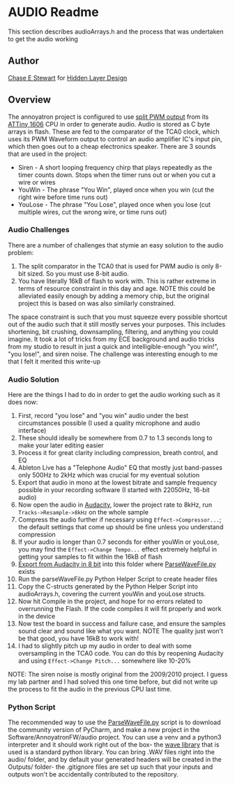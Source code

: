 # AUDIO Readme
This section describes audioArrays.h and the process that was undertaken to get the audio working


## Author
[Chase E Stewart](https://chasestewart.co) for [Hidden Layer Design](https://hiddenlayerdesign.com)


## Overview
The annoyatron project is configured to use [split PWM output](https://ww1.microchip.com/downloads/en/AppNotes/TB3217-Getting-Started-with-TCA-90003217A.pdf) from its [ATTiny 1606](https://ww1.microchip.com/downloads/en/DeviceDoc/ATtiny806_1606_Data_Sheet_40002029A.pdf) CPU in order to generate audio. Audio is stored as C byte arrays in flash. These are fed to the comparator of the TCA0 clock, which uses its PWM Waveform output to control an audio amplifier IC's input pin, which then goes out to a cheap electronics speaker. There are 3 sounds that are used in the project:
* Siren - A short looping frequency chirp that plays repeatedly as the timer counts down. Stops when the timer runs out or when you cut a wire or wires
* YouWin - The phrase "You Win", played once when you win (cut the right wire before time runs out)
* YouLose - The phrase "You Lose", played once when you lose (cut multiple wires, cut the wrong wire, or time runs out)


### Audio Challenges
There are a number of challenges that stymie an easy solution to the audio problem:

1. The split comparator in the TCA0 that is used for PWM audio is only 8-bit sized. So you must use 8-bit audio.
1. You have literally 16kB of flash to work with. This is rather extreme in terms of resource constraint in this day and age. NOTE this could be alleviated easily enough by adding a memory chip, but the original project this is based on was also similarly constrained.

The space constraint is such that you must squeeze every possible shortcut out of the audio such that it still mostly serves your purposes. This includes shortening, bit crushing, downsampling, filtering, and anything you could imagine. It took a lot of tricks from my ECE background and audio tricks from my studio to result in just a quick and intelligible-enough "you win!", "you lose!", and siren noise. The challenge was interesting enough to me that I felt it merited this write-up 


### Audio Solution
Here are the things I had to do in order to get the audio working such as it does now:

1. First, record "you lose" and "you win" audio under the best circumstances possible (I used a quality microphone and audio interface)
1. These should ideally be somewhere from 0.7 to 1.3 seconds long to make your later editing easier
1. Process it for great clarity including compression, breath control, and EQ
1. Ableton Live has a "Telephone Audio" EQ that mostly just band-passes only 500Hz to 2kHz which was crucial for my eventual solution
1. Export that audio in mono at the lowest bitrate and sample frequency possible in your recording software (I started with 22050Hz, 16-bit audio)
1. Now open the audio in [Audacity](https://www.audacityteam.org/), lower the project rate to 8kHz, run `Tracks->Resample->8kHz` on the whole sample
1. Compress the audio further if necessary using `Effect->Compressor...`; the default settings that come up should be fine unless you understand compression
1. If your audio is longer than 0.7 seconds for either youWin or youLose, you may find the `Effect->Change Tempo...` effect extremely helpful in getting your samples to fit within the 16kB of flash
1. [Export from Audacity in 8 bit](https://forum.audacityteam.org/t/is-there-a-way-to-convert-a-song-into-8-bit/35388) into this folder where [ParseWaveFile.py](parseWaveFile.py) exists
1. Run the parseWaveFile.py Python Helper Script to create header files 
1. Copy the C-structs generated by the Python Helper Script into audioArrays.h, covering the current youWin and youLose structs.
1. Now hit Compile in the project, and hope for no errors related to overrunning the Flash. If the code compiles it will fit properly and work in the device
1. Now test the board in success and failure case, and ensure the samples sound clear and sound like what you want. NOTE The quality just won't be that good, you have 16kB to work with! 
1. I had to slightly pitch up my audio in order to deal with some oversampling in the TCA0 code. You can do this by reopening Audacity and using `Effect->Change Pitch...` somewhere like 10-20%

NOTE: The siren noise is mostly original from the 2009/2010 project. I guess my lab partner and I had solved this one time before, but did not write up the process to fit the audio in the previous CPU last time. 

### Python Script
The recommended way to use the [ParseWaveFile.py](parseWaveFile.py) script is to download the community version of PyCharm, and make a new project in the Software/AnnoyatronFW/audio project. You can use a venv and a python3 interpreter and it should work right out of the box- the [wave library](https://docs.python.org/3/library/wave.html) that is used is a standard python library. You can bring .WAV files right into the audio/ folder, and by default your generated headers will be created in the Outputs/ folder- the .gitignore files are set up such that your inputs and outputs won't be accidentally contributed to the repository.
